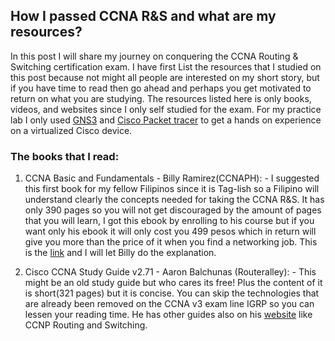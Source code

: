 ## How I passed CCNA R&S and what are my resources?

In this post I will share my  journey on conquering the CCNA Routing & Switching certification exam. I have first List the 
resources that I studied on this post because not might all people are interested on my short story, but  if you have time 
to read then go ahead and perhaps you get motivated to return on what you are studying. The resources listed here is only books,
videos, and websites since I only self studied for the exam. For my practice lab I only used 
[GNS3](https://www.gns3.com/software/download) and [Cisco Packet tracer](https://www.netacad.com/courses/packet-tracer)
to get a hands on experience on a virtualized Cisco device.

### The books that I read:

  1. CCNA Basic and Fundamentals -  Billy Ramirez(CCNAPH):
    - I suggested this first book for my fellow Filipinos since it is Tag-lish so a Filipino will understand clearly the
    concepts needed for taking the CCNA R&S. It has only 390 pages so you will not get discouraged by the amount of pages
    that you will learn, I got this ebook by enrolling to his course but if you want only his ebook it will only cost you 499 pesos
    which in return will give you more than the price of it when you find a networking job. 
    This is the [link](https://www.ccnaphilippines.com/the-ebook/)  and I will let Billy do the explanation.

  2. Cisco CCNA Study Guide v2.71 - Aaron Balchunas (Routeralley):
    - This might be an old study guide but who cares its free! Plus the content of it is short(321 pages) but it is concise.
    You can skip the technologies that are already been removed on the CCNA v3 exam line IGRP so you can lessen your reading time.
    He has other guides also on his [website](https://www.routeralley.com/guides.html)  like CCNP Routing and Switching.
   

